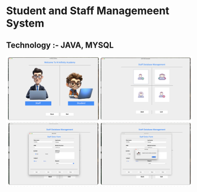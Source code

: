 <h1>Student and Staff Managemeent System  </h1>
<h2>Technology :- JAVA, MYSQL </h2>



![image alt](https://github.com/nishwan810/Student-Management-System/blob/3dbb5ccc0c7d31dd722b1cfb31e4687f90ef01d9/Screenshot%202025-03-10%20at%2003.16.33.png)
